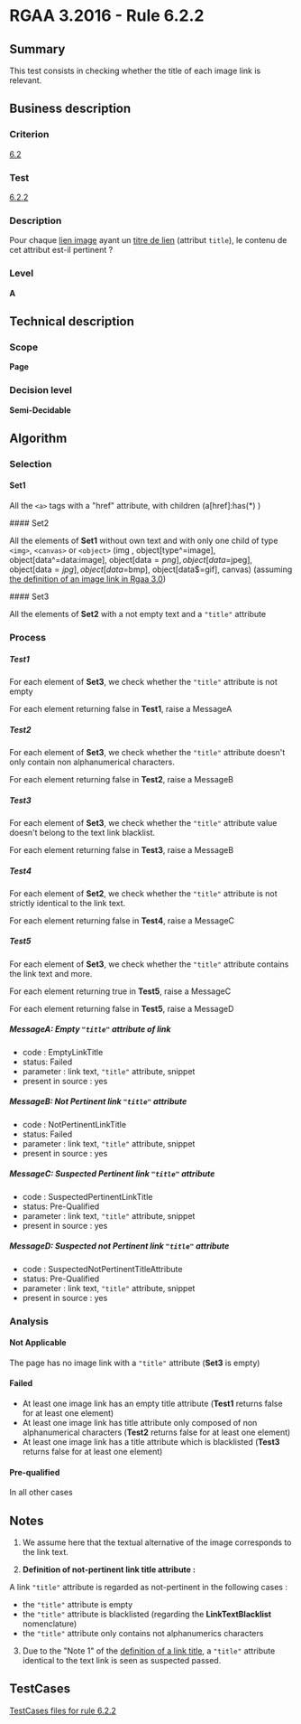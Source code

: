 # RGAA 3.2016 - Rule 6.2.2

## Summary
This test consists in checking whether the title of each image link is
relevant.

## Business description

### Criterion
[6.2](http://references.modernisation.gouv.fr/rgaa-accessibilite/criteres.html#crit-6-2)

### Test
[6.2.2](http://references.modernisation.gouv.fr/rgaa-accessibilite/criteres.html#test-6-2-2)

### Description
<div lang="fr">Pour chaque <a href="http://references.modernisation.gouv.fr/rgaa-accessibilite/glossaire.html#lien-image">lien image</a> ayant un <a href="http://references.modernisation.gouv.fr/rgaa-accessibilite/glossaire.html#titre-de-lien">titre de lien</a> (attribut <code lang="en">title</code>), le contenu de cet attribut est-il pertinent&nbsp;?</div>

### Level
**A**

## Technical description

### Scope
**Page**

### Decision level
**Semi-Decidable**

## Algorithm

### Selection

#### Set1

All the `<a>` tags with a "href" attribute, with children (a[href]:has(*) )

#### Set2

All the elements of **Set1** without own text and with only one child
of type `<img>`, `<canvas>` or `<object>` (img , object[type^=image],
object[data^=data:image], object[data$=png], object[data$=jpeg],
object[data$=jpg],object[data$=bmp], object[data$=gif], canvas) (assuming [the definition of an image link in Rgaa 3.0](http://references.modernisation.gouv.fr/referentiel-technique-0#title-lien-image))

#### Set3

All the elements of **Set2** with a not empty text and a `"title"` attribute 

### Process

##### Test1

For each element of **Set3**, we check whether the `"title"` attribute is not empty

For each element returning false in **Test1**, raise a MessageA

##### Test2

For each element of **Set3**, we check whether the `"title"` attribute doesn't only contain non alphanumerical characters.

For each element returning false in **Test2**, raise a MessageB

##### Test3

For each element of **Set3**, we check whether the `"title"` attribute value doesn't belong to the text link blacklist.

For each element returning false in **Test3**, raise a MessageB

##### Test4

For each element of **Set2**, we check whether the `"title"` attribute is not strictly identical to the link text.

For each element returning false in **Test4**, raise a MessageC

##### Test5

For each element of **Set3**, we check whether the `"title"` attribute contains the link text and more.

For each element returning true in **Test5**, raise a MessageC

For each element returning false in **Test5**, raise a MessageD

##### MessageA: Empty `"title"` attribute of link

-   code : EmptyLinkTitle
-   status: Failed
-   parameter : link text, `"title"` attribute, snippet
-   present in source : yes

##### MessageB: Not Pertinent link `"title"` attribute

-   code : NotPertinentLinkTitle
-   status: Failed
-   parameter : link text, `"title"` attribute, snippet
-   present in source : yes

##### MessageC: Suspected Pertinent link `"title"` attribute

-   code : SuspectedPertinentLinkTitle
-   status: Pre-Qualified
-   parameter : link text, `"title"` attribute, snippet
-   present in source : yes

##### MessageD: Suspected not Pertinent link `"title"` attribute

-   code : SuspectedNotPertinentTitleAttribute
-   status: Pre-Qualified
-   parameter : link text, `"title"` attribute, snippet
-   present in source : yes

### Analysis

#### Not Applicable

The page has no image link with a `"title"` attribute (**Set3** is empty)

#### Failed

-   At least one image link has an empty title attribute (**Test1** returns false for at least one element)
-   At least one image link has title attribute only composed of non alphanumerical characters (**Test2** returns false for at least one element)
-   At least one image link has a title attribute which is blacklisted (**Test3** returns false for at least one element)

#### Pre-qualified

In all other cases

## Notes

1.  We assume here that the textual alternative of the image corresponds to the link text.

2. **Definition of not-pertinent link title attribute :**

A link `"title"` attribute is regarded as not-pertinent in the following cases :

-   the `"title"` attribute is empty
-   the `"title"` attribute is blacklisted (regarding the **LinkTextBlacklist** nomenclature)
-   the `"title"` attribute only contains not alphanumerics characters

3.  Due to the "Note 1" of the [definition of a link
    title](http://references.modernisation.gouv.fr/referentiel-technique-0#content-titre-de-lien),
    a `"title"` attribute identical to the text link is seen as suspected
    passed.




##  TestCases

[TestCases files for rule 6.2.2](https://github.com/Asqatasun/Asqatasun/tree/develop/rules/rules-rgaa3.2016/src/test/resources/testcases/rgaa32016/Rgaa32016Rule060202/)


